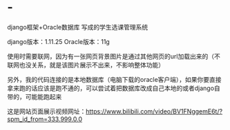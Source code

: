 # -
django框架+Oracle数据库 写成的学生选课管理系统

django版本：1.11.25
Oracle版本：11g

使用时需要联网，因为有一张网页背景图片是通过其他网页的url加载出来的（不联网也没关系，就是该图片展示不出来，不影响整体功能）

另外，我的代码连接的是本地数据库（电脑下载的oracle客户端），如果你要直接拿来跑的话应该是跑不通的，可以尝试着把数据库改成自己本地的或者django自带的，可能能跑起来

这是网站页面展示视频网址：https://www.bilibili.com/video/BV1FNggemE6t/?spm_id_from=333.999.0.0

